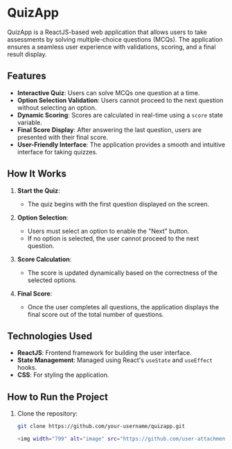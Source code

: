 # QuizApp

QuizApp is a ReactJS-based web application that allows users to take assessments by solving multiple-choice questions (MCQs). The application ensures a seamless user experience with validations, scoring, and a final result display.

## Features

- **Interactive Quiz**: Users can solve MCQs one question at a time.
- **Option Selection Validation**: Users cannot proceed to the next question without selecting an option.
- **Dynamic Scoring**: Scores are calculated in real-time using a `score` state variable.
- **Final Score Display**: After answering the last question, users are presented with their final score.
- **User-Friendly Interface**: The application provides a smooth and intuitive interface for taking quizzes.

## How It Works

1. **Start the Quiz**:
   - The quiz begins with the first question displayed on the screen.
   
2. **Option Selection**:
   - Users must select an option to enable the "Next" button.
   - If no option is selected, the user cannot proceed to the next question.

3. **Score Calculation**:
   - The score is updated dynamically based on the correctness of the selected options.

4. **Final Score**:
   - Once the user completes all questions, the application displays the final score out of the total number of questions.

## Technologies Used

- **ReactJS**: Frontend framework for building the user interface.
- **State Management**: Managed using React's `useState` and `useEffect` hooks.
- **CSS**: For styling the application.

## How to Run the Project

1. Clone the repository:
   ```bash
   git clone https://github.com/your-username/quizapp.git

   <img width="799" alt="image" src="https://github.com/user-attachments/assets/11ec3bbc-a75c-4bf0-b85d-788303240741" />

